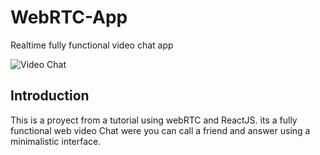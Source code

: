 # WebRTC-App
Realtime fully functional video chat app

![Video Chat](https://i.ibb.co/7WZRLD1/122.jpg)

## Introduction
This is a proyect from a tutorial using webRTC and ReactJS.
its a fully functional web video Chat were you can call a friend and answer using a minimalistic interface.

